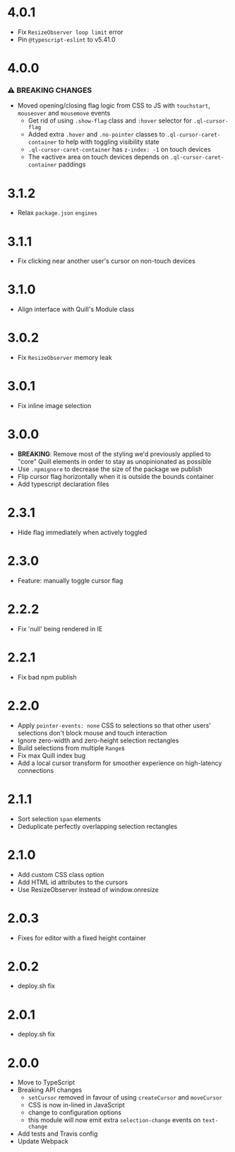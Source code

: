 # 4.0.1
- Fix `ResizeObserver loop limit` error
- Pin `@typescript-eslint` to v5.41.0

# 4.0.0

### ⚠ BREAKING CHANGES
* Moved opening/closing flag logic from CSS to JS with `touchstart`, `mouseover` and `mousemove` events
  * Get rid of using `.show-flag` class and `:hover` selector for `.ql-cursor-flag`
  * Added extra `.hover` and `.no-pointer` classes to `.ql-cursor-caret-container` to help with toggling visibility state
  * `.ql-cursor-caret-container` has `z-index: -1` on touch devices
  * The «active» area on touch devices depends on `.ql-cursor-caret-container` paddings 

# 3.1.2

- Relax `package.json` `engines`

# 3.1.1

- Fix clicking near another user's cursor on non-touch devices

# 3.1.0

- Align interface with Quill's Module class

# 3.0.2

- Fix `ResizeObserver` memory leak

# 3.0.1

- Fix inline image selection

# 3.0.0

- **BREAKING**: Remove most of the styling we'd previously applied to "core" Quill elements in order to stay as unopinionated as possible
- Use `.npmignore` to decrease the size of the package we publish
- Flip cursor flag horizontally when it is outside the bounds container
- Add typescript declaration files

# 2.3.1

- Hide flag immediately when actively toggled

# 2.3.0

- Feature: manually toggle cursor flag

# 2.2.2

- Fix 'null' being rendered in IE

# 2.2.1

- Fix bad npm publish

# 2.2.0

- Apply `pointer-events: none` CSS to selections so that other users' selections don't block mouse and touch interaction
- Ignore zero-width and zero-height selection rectangles
- Build selections from multiple `Range`s
- Fix max Quill index bug
- Add a local cursor transform for smoother experience on high-latency connections

# 2.1.1

- Sort selection `span` elements
- Deduplicate perfectly overlapping selection rectangles

# 2.1.0

- Add custom CSS class option
- Add HTML id attributes to the cursors
- Use ResizeObserver instead of window.onresize

# 2.0.3

- Fixes for editor with a fixed height container

# 2.0.2

- deploy.sh fix

# 2.0.1

- deploy.sh fix

# 2.0.0

- Move to TypeScript
- Breaking API changes
  - `setCursor` removed in favour of using `createCursor` and `moveCursor`
  - CSS is now in-lined in JavaScript
  - change to configuration options
  - this module will now emit extra `selection-change` events on `text-change`
- Add tests and Travis config
- Update Webpack
